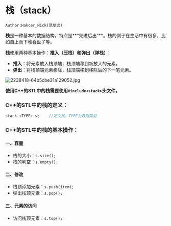 # **栈（stack）**

```
Author:Hakcer_Nick(范朋远)
```

**栈**是一种基本的数据结构，特点是**“先进后出”**。栈的例子在生活中有很多，比如自上而下堆叠盘子等。

**栈**使用两种基本操作：**推入（压栈）**和**弹出（弹栈）**：

- **推入**：将元素放入栈顶端，栈顶端移到新放入的元素。
- **弹出**：将栈顶端元素移除，栈顶端移到移除后的下一笔元素。

![2238418-64b5cbe31a129052.jpg](https://i.loli.net/2021/07/29/1x8nGAjoNBr7fh4.jpg)

**使用C++的STL中的栈需要使用`#include<stack>`头文件。**

### **C++的STL中的栈的定义：**

```c++
stack <TYPE> s;    //定义栈，TYPE为数据类型
```

### **C++的STL中的栈的基本操作：**

#### **一、容量**

- 栈的大小：`s.size();`
- 栈的判空：`s.empty();`

#### **二、修改**

- 栈顶添加元素：`s.push(item);`
- 弹出栈顶元素：`s.pop();`

#### **三、元素的访问**

- 访问栈顶元素：`s.top();`
